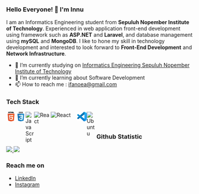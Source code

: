 ### Hello Everyone! 👋 I'm Innu

I am an Informatics Engineering student from **Sepuluh Nopember Institute of Technology**. Experienced in web application front-end development using framework such as **ASP.NET** and **Laravel**, and database management using **mySQL** and **MongoDB**. I like to hone my skill in technology development and interested to look forward to **Front-End Development** and **Network Infrastructure**.

- 🔭 I’m currently studying on <a href="https://www.its.ac.id/id/beranda/" target="_blank" rel="noopener noreferrer">Informatics Engineering Sepuluh Nopember Institute of Technology</a>
- 🌱 I’m currently learning about Software Development
- 📫 How to reach me : ifanoea@gmail.com


### Tech Stack

<a href="https://www.w3.org/html/" target="_blank"><img align="left" alt="HTML5" width="26px" src="https://raw.githubusercontent.com/github/explore/80688e429a7d4ef2fca1e82350fe8e3517d3494d/topics/html/html.png" /></a>
<a href="https://www.w3schools.com/css/" target="_blank"><img align="left" alt="CSS3" width="26px" src="https://raw.githubusercontent.com/github/explore/80688e429a7d4ef2fca1e82350fe8e3517d3494d/topics/css/css.png" /></a>
<a href="#"><img align="left" alt="JavaScript" title="JavaScript" width="23x" src="https://upload.wikimedia.org/wikipedia/commons/9/99/Unofficial_JavaScript_logo_2.svg" /></a>
<a href="https://www.php.net/"><img align="left" alt="React" title="PHP" width="45px" src="https://upload.wikimedia.org/wikipedia/commons/2/27/PHP-logo.svg" /></a>
<a href="https://www.php.net/"><img align="left" alt="React" title="PHP" width="71px" src="https://laravel.com/img/logotype.min.svg" /></a>
<img align="left" alt="Visual Studio Code" width="26px" src="https://raw.githubusercontent.com/github/explore/80688e429a7d4ef2fca1e82350fe8e3517d3494d/topics/visual-studio-code/visual-studio-code.png" />
<a href="https://ubuntu.com/">
  <img align="left" alt="Ubuntu" title="Ubuntu" width="26px" src="https://iconape.com/wp-content/files/ec/369246/svg/369246.svg" />
</a>

<br>
<br>

### Github Statistic

<p align="left">
<a href="https://github.com/ifanuantoni">
  <img height="180em" src="https://github-readme-stats-eight-theta.vercel.app/api?username=ifanuantoni&show_icons=true&theme=algolia&include_all_commits=true&count_private=true"/>
  <img height="180em" src="https://github-readme-stats-eight-theta.vercel.app/api/top-langs/?username=fillahaufi&layout=compact&langs_count=8&theme=algolia"/>
</a>
</p>

### Reach me on

- <a href="https://www.linkedin.com/in/ifanu-antoni/">LinkedIn</a>
- <a href="https://instagram.com/ifanu27">Instagram</a>
